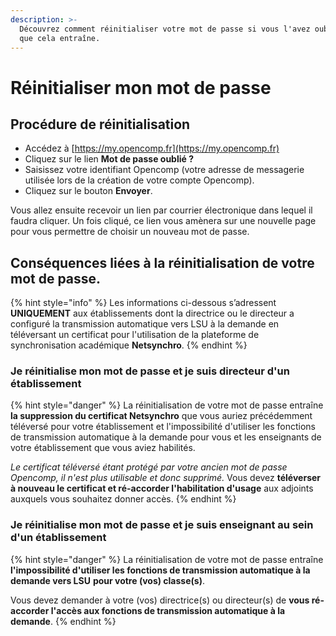 ```yaml
---
description: >-
  Découvrez comment réinitialiser votre mot de passe si vous l'avez oublié et ce
  que cela entraîne.
---
```


# Réinitialiser mon mot de passe

## Procédure de réinitialisation

* Accédez à [https://my.opencomp.fr](https://my.opencomp.fr)
* Cliquez sur le lien **Mot de passe oublié ?**
* Saisissez votre identifiant Opencomp \(votre adresse de messagerie utilisée lors de la création de votre compte Opencomp\).
* Cliquez sur le bouton **Envoyer**.

Vous allez ensuite recevoir un lien par courrier électronique dans lequel il faudra cliquer. Un fois cliqué, ce lien vous amènera sur une nouvelle page pour vous permettre de choisir un nouveau mot de passe.

## Conséquences liées à la réinitialisation de votre mot de passe.

{% hint style="info" %}
Les informations ci-dessous s’adressent **UNIQUEMENT** aux établissements dont la directrice ou le directeur a configuré la transmission automatique vers LSU à la demande en téléversant un certificat pour l'utilisation de la plateforme de synchronisation académique **Netsynchro**. 
{% endhint %}

### Je réinitialise mon mot de passe et je suis directeur d'un établissement

{% hint style="danger" %}
La réinitialisation de votre mot de passe entraîne **la suppression du certificat Netsynchro** que vous auriez précédemment téléversé pour votre établissement et l'impossibilité d'utiliser les fonctions de transmission automatique à la demande pour vous et les enseignants de votre établissement que vous aviez habilités.

_Le certificat téléversé étant protégé par votre ancien mot de passe Opencomp, il n'est plus utilisable et donc supprimé._ Vous devez **téléverser à nouveau le certificat et ré-accorder l'habilitation d'usage** aux adjoints auxquels vous souhaitez donner accès.
{% endhint %}

### Je réinitialise mon mot de passe et je suis enseignant au sein d'un établissement

{% hint style="danger" %}
La réinitialisation de votre mot de passe entraîne **l'impossibilité d'utiliser les fonctions de transmission automatique à la demande vers LSU** **pour votre \(vos\) classe\(s\)**.

Vous devez demander à votre \(vos\) directrice\(s\) ou directeur\(s\) de **vous ré-accorder l'accès aux fonctions de transmission automatique à la demande**.
{% endhint %}

